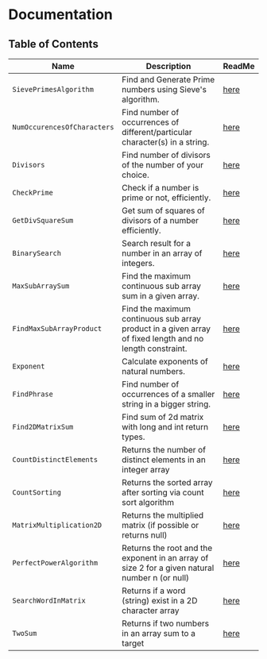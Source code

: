 # Documentation
## Table of Contents
| Name                        | Description                                                                                              | ReadMe                               |
|-----------------------------|----------------------------------------------------------------------------------------------------------|--------------------------------------|
| `SievePrimesAlgorithm`      | Find and Generate Prime numbers using Sieve's algorithm.                                                 | [here](SievePrimesAlgorithm.md)      |
| `NumOccurencesOfCharacters` | Find number of occurrences of different/particular character(s) in a string.                             | [here](NumOccurencesOfCharacters.md) |
| `Divisors`                  | Find number of divisors of the number of your choice.                                                    | [here](Divisors.md)                  |
| `CheckPrime`                | Check if a number is prime or not, efficiently.                                                          | [here](CheckPrime.md)                |
| `GetDivSquareSum`           | Get sum of squares of divisors of a number efficiently.                                                  | [here](GetDivSquareSum.md)           |
| `BinarySearch`              | Search result for a number in an array of integers.                                                      | [here](BinarySearch.md)              |
| `MaxSubArraySum`            | Find the maximum continuous sub array sum in a given array.                                              | [here](MaxSubArraySum.md)            |
| `FindMaxSubArrayProduct`    | Find the maximum continuous sub array product in a given array of fixed length and no length constraint. | [here](FindMaxSubArrayProduct.md)    |
| `Exponent`                  | Calculate exponents of natural numbers.                                                                  | [here](Exponent.md)                  |
| `FindPhrase`                | Find number of occurrences of a smaller string in a bigger string.                                       | [here](FindPhrase.md)                |
| `Find2DMatrixSum`           | Find sum of 2d matrix with long and int return types.                                                    | [here](Find2DMatrixSum.md)           |
| `CountDistinctElements`     | Returns the number of distinct elements in an integer array                                              | [here](CountDistinctElements.md)     |
| `CountSorting`              | Returns the sorted array after sorting via count sort algorithm                                          | [here](CountSorting.md)              |
| `MatrixMultiplication2D`    | Returns the multiplied matrix (if possible or returns null)                                              | [here](MatrixMultiplication2D.md)    |
| `PerfectPowerAlgorithm`     | Returns the root and the exponent in an array of size 2 for a given natural number n (or null)           | [here](PerfectPowerAlgorithm.md)     |
| `SearchWordInMatrix`        | Returns if a word (string) exist in a 2D character array                                                 | [here](SearchWordInMatrix.md)        |
| `TwoSum`                    | Returns if two numbers in an array sum to a target                                                       | [here](TwoSum.md)                    |
